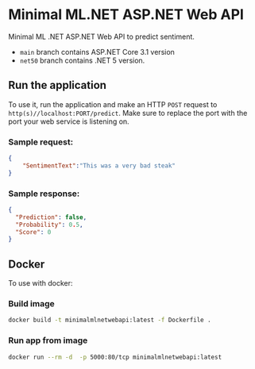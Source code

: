 # Minimal ML.NET ASP.NET Web API

Minimal ML .NET ASP.NET Web API to predict sentiment.

- `main` branch contains ASP.NET Core 3.1 version
- `net50` branch contains .NET 5 version.

## Run the application

To use it, run the application and make an HTTP `POST` request to `http(s)//localhost:PORT/predict`. Make sure to replace the port with the port your web service is listening on.

### Sample request:

```json
{
	"SentimentText":"This was a very bad steak"
}
```

### Sample response: 

```json
{
  "Prediction": false,
  "Probability": 0.5,
  "Score": 0
}
```

## Docker

To use with docker:

### Build image

```bash
docker build -t minimalmlnetwebapi:latest -f Dockerfile .
```

### Run app from image

```bash
docker run --rm -d  -p 5000:80/tcp minimalmlnetwebapi:latest
```